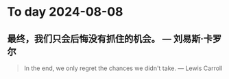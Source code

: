 
# To day 2024-08-08


## 最终，我们只会后悔没有抓住的机会。 — 刘易斯·卡罗尔
> In the end, we only regret the chances we didn't take. — Lewis Carroll

    
